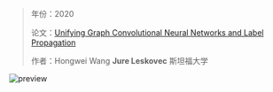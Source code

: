> 年份：2020
>
> 论文：[Unifying Graph Convolutional Neural Networks and Label Propagation](https://arxiv.org/pdf/2002.06755.pdf)
>
> 作者：Hongwei Wang  **Jure Leskovec**  斯坦福大学

![preview](https://cdn.jsdelivr.net/gh/Zhangxin98/Note@main/img/202112030924056.jpeg)